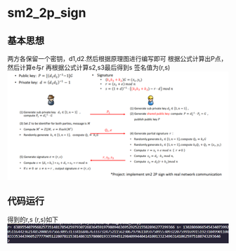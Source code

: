 # sm2_2p_sign

## 基本思想
两方各保留一个密钥，d1,d2.然后根据原理图进行编写即可
根据公式计算出P点，然后计算e与r
再根据公式计算s2,s3最后得到s
签名值为(r,s)
![](vx_images/674422110769.png)


## 代码运行
得到的r,s (r,s)如下
![](vx_images/3162933129195.png)